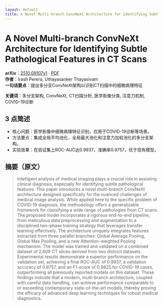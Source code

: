 ```yaml
---
layout: default
title: A Novel Multi-branch ConvNeXt Architecture for Identifying Subtle Pathological Features in CT Scans
---
```


# A Novel Multi-branch ConvNeXt Architecture for Identifying Subtle Pathological Features in CT Scans
**arXiv**：[2510.09107v1](https://arxiv.org/abs/2510.09107) · [PDF](https://arxiv.org/pdf/2510.09107.pdf)  
**作者**：Irash Perera, Uthayasanker Thayasivam  
**一句话要点**：提出多分支ConvNeXt架构以识别CT扫描中的细微病理特征

**关键词**：多分支架构, ConvNeXt, CT扫描分析, 医学影像分类, 注意力机制, COVID-19诊断

## 3 点简述
- 核心问题：医学影像中细微病理特征识别，应用于COVID-19诊断等场景。
- 方法要点：集成全局平均池化、全局最大池化和注意力加权池化的多分支架构。
- 实验效果：在验证集上ROC-AUC达0.9937，准确率0.9757，优于现有模型。

## 摘要（原文）

> Intelligent analysis of medical imaging plays a crucial role in assisting
> clinical diagnosis, especially for identifying subtle pathological features.
> This paper introduces a novel multi-branch ConvNeXt architecture designed
> specifically for the nuanced challenges of medical image analysis. While
> applied here to the specific problem of COVID-19 diagnosis, the methodology
> offers a generalizable framework for classifying a wide range of pathologies
> from CT scans. The proposed model incorporates a rigorous end-to-end pipeline,
> from meticulous data preprocessing and augmentation to a disciplined two-phase
> training strategy that leverages transfer learning effectively. The
> architecture uniquely integrates features extracted from three parallel
> branches: Global Average Pooling, Global Max Pooling, and a new
> Attention-weighted Pooling mechanism. The model was trained and validated on a
> combined dataset of 2,609 CT slices derived from two distinct datasets.
> Experimental results demonstrate a superior performance on the validation set,
> achieving a final ROC-AUC of 0.9937, a validation accuracy of 0.9757, and an
> F1-score of 0.9825 for COVID-19 cases, outperforming all previously reported
> models on this dataset. These findings indicate that a modern, multi-branch
> architecture, coupled with careful data handling, can achieve performance
> comparable to or exceeding contemporary state-of-the-art models, thereby
> proving the efficacy of advanced deep learning techniques for robust medical
> diagnostics.

